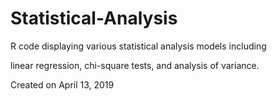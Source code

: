 # Statistical-Analysis

<p>R code displaying various statistical analysis models including</p>
<p>linear regression, chi-square tests, and analysis of variance.</p>

<p>Created on April 13, 2019</p>
